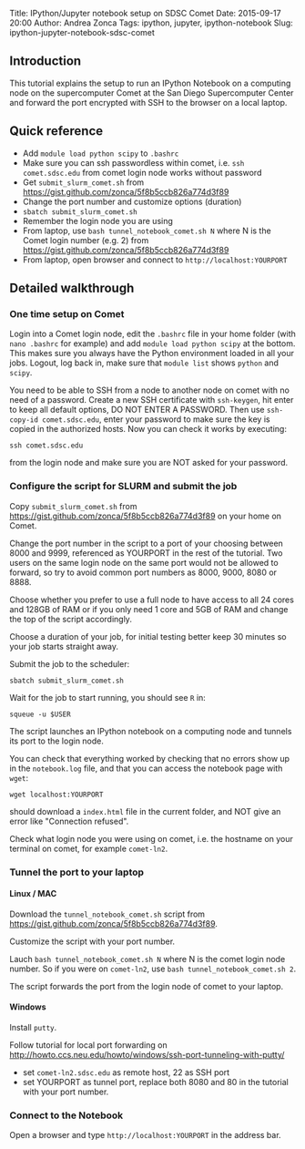 Title: IPython/Jupyter notebook setup on SDSC Comet
Date: 2015-09-17 20:00
Author: Andrea Zonca
Tags: ipython, jupyter, ipython-notebook
Slug: ipython-jupyter-notebook-sdsc-comet

## Introduction

This tutorial explains the setup to run an IPython Notebook on a computing node on the supercomputer Comet at the San Diego Supercomputer Center and forward the port encrypted with SSH to the browser on a local laptop.

## Quick reference

* Add `module load python scipy` to `.bashrc`
* Make sure you can ssh passwordless within comet, i.e. `ssh comet.sdsc.edu` from comet  login node works without password
* Get `submit_slurm_comet.sh` from <https://gist.github.com/zonca/5f8b5ccb826a774d3f89>
* Change the port number and customize options (duration)
* `sbatch submit_slurm_comet.sh`
* Remember the login node you are using
* From laptop, use `bash tunnel_notebook_comet.sh N` where N is the Comet login number (e.g. 2) from <https://gist.github.com/zonca/5f8b5ccb826a774d3f89>
* From laptop, open browser and connect to `http://localhost:YOURPORT`

## Detailed walkthrough

### One time setup on Comet

Login into a Comet login node, edit the `.bashrc` file in your home folder (with `nano .bashrc` for example) and add `module load python scipy` at the bottom. This makes sure you always have the Python environment loaded in all your jobs. Logout, log back in, make sure that `module list` shows `python` and `scipy`.

You need to be able to SSH from a node to another node on comet with no need of a password. Create a new SSH certificate with `ssh-keygen`, hit enter to keep all default options, DO NOT ENTER A PASSWORD. Then use `ssh-copy-id comet.sdsc.edu`, enter your password to make sure the key is copied in the authorized hosts.
Now you can check it works by executing:

    ssh comet.sdsc.edu
    
from the login node and make sure you are NOT asked for your password.

### Configure the script for SLURM and submit the job

Copy `submit_slurm_comet.sh` from <https://gist.github.com/zonca/5f8b5ccb826a774d3f89> on your home on Comet.

Change the port number in the script to a port of your choosing between 8000 and 9999, referenced as YOURPORT in the rest of the tutorial. Two users on the same login node on the same port would not be allowed to forward, so try to avoid common port numbers as 8000, 9000, 8080 or 8888.

Choose whether you prefer to use a full node to have access to all 24 cores and 128GB of RAM or if you only need 1 core and 5GB of RAM and change the top of the script accordingly.

Choose a duration of your job, for initial testing better keep 30 minutes so your job starts straight away.

Submit the job to the scheduler:

    sbatch submit_slurm_comet.sh
    
Wait for the job to start running, you should see `R` in:

    squeue -u $USER
    
The script launches an IPython notebook on a computing node and tunnels its port to the login node.

You can check that everything worked by checking that no errors show up in the `notebook.log` file, and that you can access the notebook page with `wget`:

    wget localhost:YOURPORT

should download a `index.html` file in the current folder, and NOT give an error like "Connection refused".

Check what login node you were using on comet, i.e. the hostname on your terminal on comet, for example `comet-ln2`.

### Tunnel the port to your laptop

#### Linux / MAC

Download the `tunnel_notebook_comet.sh` script from <https://gist.github.com/zonca/5f8b5ccb826a774d3f89>.

Customize the script with your port number.

Lauch `bash tunnel_notebook_comet.sh N` where N is the comet login node number. So if you were on `comet-ln2`, use `bash tunnel_notebook_comet.sh 2`.

The script forwards the port from the login node of comet to your laptop.

#### Windows

Install `putty`.

Follow tutorial for local port forwarding on <http://howto.ccs.neu.edu/howto/windows/ssh-port-tunneling-with-putty/>

* set `comet-ln2.sdsc.edu` as remote host, 22 as SSH port
* set YOURPORT as tunnel port, replace both 8080 and 80 in the tutorial with your port number. 

### Connect to the Notebook

Open a browser and type `http://localhost:YOURPORT` in the address bar.


